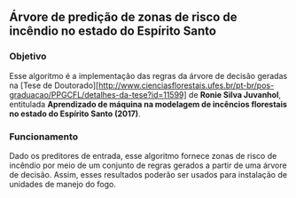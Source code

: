 ## Árvore de predição de zonas de risco de incêndio no estado do Espírito Santo

### Objetivo
Esse algoritmo é a implementação das regras da árvore de decisão geradas na [Tese de Doutorado][http://www.cienciasflorestais.ufes.br/pt-br/pos-graduacao/PPGCFL/detalhes-da-tese?id=11599] de **Ronie Silva Juvanhol**, entitulada **Aprendizado de máquina na modelagem de incêncios florestais no estado do Espírito Santo (2017)**.


### Funcionamento
Dado os preditores de entrada, esse algoritmo fornece zonas de risco de incêndio por meio de um conjunto de regras gerados a partir de uma
árvore de decisão. Assim, esses resultados poderão ser usados para instalação de unidades de manejo do fogo.

